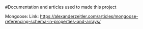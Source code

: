 #Documentation and articles used to made this project 

Mongoose: 
Link: https://alexanderzeitler.com/articles/mongoose-referencing-schema-in-properties-and-arrays/